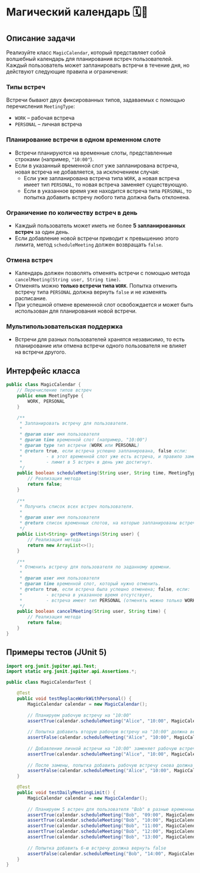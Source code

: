 # Магический календарь 🗓️🔮

## Описание задачи

Реализуйте класс `MagicCalendar`, который представляет собой волшебный календарь для планирования встреч пользователей. Каждый пользователь может запланировать встречи в течение дня, но действуют следующие правила и ограничения:

### Типы встреч

Встречи бывают двух фиксированных типов, задаваемых с помощью перечисления `MeetingType`:

- `WORK` – рабочая встреча
- `PERSONAL` – личная встреча

### Планирование встречи в одном временном слоте

- Встречи планируются на временные слоты, представленные строками (например, `"10:00"`).
- Если в указанный временной слот уже запланирована встреча, новая встреча не добавляется, за исключением случая:
    - Если уже запланирована встреча типа `WORK`, а новая встреча имеет тип `PERSONAL`, то новая встреча заменяет существующую.
    - Если в указанное время уже находится встреча типа `PERSONAL`, то попытка добавить встречу любого типа должна быть отклонена.

### Ограничение по количеству встреч в день

- Каждый пользователь может иметь не более **5 запланированных встреч** за один день.
- Если добавление новой встречи приводит к превышению этого лимита, метод `scheduleMeeting` должен возвращать `false`.

### Отмена встреч

- Календарь должен позволять отменять встречи с помощью метода `cancelMeeting(String user, String time)`.
- Отменять можно **только встречи типа `WORK`**. Попытка отменить встречу типа `PERSONAL` должна вернуть `false` и не изменять расписание.
- При успешной отмене временной слот освобождается и может быть использован для планирования новой встречи.

### Мультипользовательская поддержка

- Встречи для разных пользователей хранятся независимо, то есть планирование или отмена встречи одного пользователя не влияет на встречи другого.

## Интерфейс класса

```java
public class MagicCalendar {
    // Перечисление типов встреч
    public enum MeetingType {
        WORK, PERSONAL
    }

    /**
     * Запланировать встречу для пользователя.
     *
     * @param user имя пользователя
     * @param time временной слот (например, "10:00")
     * @param type тип встречи (WORK или PERSONAL)
     * @return true, если встреча успешно запланирована, false если:
     *         - в этот временной слот уже есть встреча, и правило замены не выполняется,
     *         - лимит в 5 встреч в день уже достигнут.
     */
    public boolean scheduleMeeting(String user, String time, MeetingType type) {
        // Реализация метода
        return false;
    }
    
    /**
     * Получить список всех встреч пользователя.
     *
     * @param user имя пользователя
     * @return список временных слотов, на которые запланированы встречи.
     */
    public List<String> getMeetings(String user) {
        // Реализация метода
        return new ArrayList<>();
    }

    /**
     * Отменить встречу для пользователя по заданному времени.
     *
     * @param user имя пользователя
     * @param time временной слот, который нужно отменить.
     * @return true, если встреча была успешно отменена; false, если:
     *         - встреча в указанное время отсутствует,
     *         - встреча имеет тип PERSONAL (отменять можно только WORK встречу).
     */
    public boolean cancelMeeting(String user, String time) {
        // Реализация метода
        return false;
    }
}
```

## Примеры тестов (JUnit 5)

```java
import org.junit.jupiter.api.Test;
import static org.junit.jupiter.api.Assertions.*;

public class MagicCalendarTest {

    @Test
    public void testReplaceWorkWithPersonal() {
        MagicCalendar calendar = new MagicCalendar();
        
        // Планируем рабочую встречу на "10:00"
        assertTrue(calendar.scheduleMeeting("Alice", "10:00", MagicCalendar.MeetingType.WORK));
        
        // Попытка добавить вторую рабочую встречу на "10:00" должна вернуть false
        assertFalse(calendar.scheduleMeeting("Alice", "10:00", MagicCalendar.MeetingType.WORK));
        
        // Добавление личной встречи на "10:00" заменяет рабочую встречу
        assertTrue(calendar.scheduleMeeting("Alice", "10:00", MagicCalendar.MeetingType.PERSONAL));
        
        // После замены, попытка добавить рабочую встречу снова должна вернуть false
        assertFalse(calendar.scheduleMeeting("Alice", "10:00", MagicCalendar.MeetingType.WORK));
    }

    @Test
    public void testDailyMeetingLimit() {
        MagicCalendar calendar = new MagicCalendar();
        
        // Планируем 5 встреч для пользователя "Bob" в разные временные слоты
        assertTrue(calendar.scheduleMeeting("Bob", "09:00", MagicCalendar.MeetingType.WORK));
        assertTrue(calendar.scheduleMeeting("Bob", "10:00", MagicCalendar.MeetingType.PERSONAL));
        assertTrue(calendar.scheduleMeeting("Bob", "11:00", MagicCalendar.MeetingType.WORK));
        assertTrue(calendar.scheduleMeeting("Bob", "12:00", MagicCalendar.MeetingType.PERSONAL));
        assertTrue(calendar.scheduleMeeting("Bob", "13:00", MagicCalendar.MeetingType.WORK));
        
        // Попытка добавить 6-ю встречу должна вернуть false
        assertFalse(calendar.scheduleMeeting("Bob", "14:00", MagicCalendar.MeetingType.WORK));
    }
}
